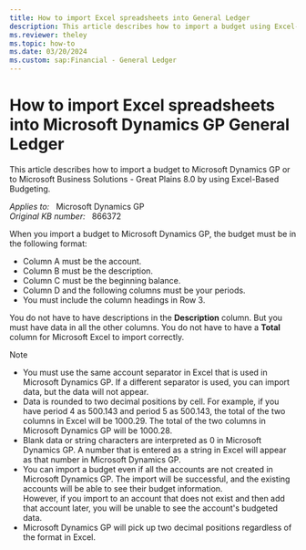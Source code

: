 ```yaml
---
title: How to import Excel spreadsheets into General Ledger
description: This article describes how to import a budget using Excel-Based Budgeting.
ms.reviewer: theley
ms.topic: how-to
ms.date: 03/20/2024
ms.custom: sap:Financial - General Ledger
---
```

# How to import Excel spreadsheets into Microsoft Dynamics GP General Ledger

This article describes how to import a budget to Microsoft Dynamics GP or to Microsoft Business Solutions - Great Plains 8.0 by using Excel-Based Budgeting.

_Applies to:_ &nbsp; Microsoft Dynamics GP  
_Original KB number:_ &nbsp; 866372

When you import a budget to Microsoft Dynamics GP, the budget must be in the following format:

- Column A must be the account.
- Column B must be the description.
- Column C must be the beginning balance.
- Column D and the following columns must be your periods.
- You must include the column headings in Row 3.

You do not have to have descriptions in the **Description** column. But you must have data in all the other columns. You do not have to have a **Total** column for Microsoft Excel to import correctly.

> [!NOTE]
>
> - You must use the same account separator in Excel that is used in Microsoft Dynamics GP. If a different separator is used, you can import data, but the data will not appear.
> - Data is rounded to two decimal positions by cell. For example, if you have period 4 as 500.143 and period 5 as 500.143, the total of the two columns in Excel will be 1000.29. The total of the two columns in Microsoft Dynamics GP will be 1000.28.
> - Blank data or string characters are interpreted as 0 in Microsoft Dynamics GP. A number that is entered as a string in Excel will appear as that number in Microsoft Dynamics GP.
> - You can import a budget even if all the accounts are not created in Microsoft Dynamics GP. The import will be successful, and the existing accounts will be able to see their budget information.  
> However, if you import to an account that does not exist and then add that account later, you will be unable to see the account's budgeted data.
> - Microsoft Dynamics GP will pick up two decimal positions regardless of the format in Excel.
